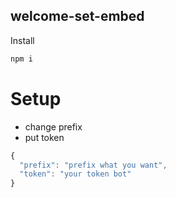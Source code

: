 ## welcome-set-embed

Install
```js
npm i
```

# Setup
+ change prefix
+ put token
```js
{
  "prefix": "prefix what you want",
  "token": "your token bot"
}
```
